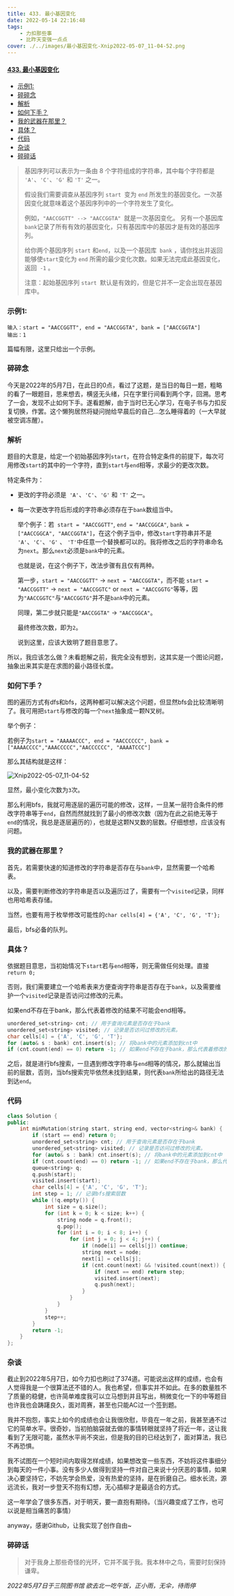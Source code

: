 ```yaml
---
title: 433. 最小基因变化
date: 2022-05-14 22:16:48
tags: 
    - 力扣那些事
    - 比昨天变强一点点
cover: ./../images/最小基因变化-Xnip2022-05-07_11-04-52.png
---
```

#### [433. 最小基因变化](https://leetcode.cn/problems/minimum-genetic-mutation/)
- [示例1:](#示例1)
- [碎碎念](#碎碎念)
- [解析](#解析)
- [如何下手？](#如何下手)
- [我的武器在那里？](#我的武器在那里)
- [具体？](#具体)
- [代码](#代码)
- [杂谈](#杂谈)
- [碎碎话](#碎碎话)
>基因序列可以表示为一条由 8 个字符组成的字符串，其中每个字符都是` 'A'`、`'C'`、`'G'` 和 `'T'` 之一。
>
>假设我们需要调查从基因序列 `start `变为 `end` 所发生的基因变化。一次基因变化就意味着这个基因序列中的一个字符发生了变化。
>
>例如，`"AACCGGTT" --> "AACCGGTA" `就是一次基因变化。
>另有一个基因库` bank `记录了所有有效的基因变化，只有基因库中的基因才是有效的基因序列。
>
>给你两个基因序列 `start` 和` end `，以及一个基因库` bank` ，请你找出并返回能够使` start `变化为 `end` 所需的最少变化次数。如果无法完成此基因变化，返回` -1` 。
>
>注意：起始基因序列 `start `默认是有效的，但是它并不一定会出现在基因库中。

### 示例1:

```
输入：start = "AACCGGTT", end = "AACCGGTA", bank = ["AACCGGTA"]
输出：1
```

篇幅有限，这里只给出一个示例。

### 碎碎念

今天是2022年的5月7日，在此日的0点，看过了这题，是当日的每日一题，粗略的看了一眼题目，思来想去，横竖无头绪，只在字里行间看到两个字，回溯。思考了一会，发现不止如何下手。遂看题解，由于当时已无心学习，在电子书与力扣反复切换，作罢。这个懒狗居然将疑问抛给早晨后的自己...怎么睡得着的（一大早就被空调冻醒）。

### 解析

题目的大意是，给定一个初始基因序列`start`，在符合特定条件的前提下，每次可用修改`start`的其中的一个字符，直到`start`与`end`相等，求最少的更改次数。

特定条件为：

- 更改的字符必须是` 'A'`、`'C'`、`'G'` 和 `'T'` 之一。

- 每一次更改字符后形成的字符串必须存在于`bank`数组当中。

  举个例子：若` start = "AACCGGTT"`, `end = "AACCGGCA"`, `bank = ["AACCGGCA", "AACCGGTA"]`，在这个例子当中，修改`start`字符串并不是` 'A'`、`'C'`、`'G'` 、 `'T'`中任意一个替换都可以的。我将修改之后的字符串命名为`next`。那么`next`必须是`bank`中的元素。

  也就是说，在这个例子下，改法步骤有且仅有两种。

  第一步，`start = "AACCGGTT"` -> `next = "AACCGGTA"`，而不能 `start = "AACCGGTT"` -> `next = "AACCGGTC"` or `next = "AACCGGTG"`等等，因为`"AACCGGTC"`与`"AACCGGTG"`并不是`bank`中的元素。

  同理，第二步就只能是`"AACCGGTA"` -> `"AACCGGCA"`。

  最终修改次数，即为`2`。

  说到这里，应该大致明了题目意思了。

所以，我应该怎么做？未看题解之前，我完全没有想到，这其实是一个图论问题，抽象出来其实是在求图的最小路径长度。

### 如何下手？

图的遍历方式有dfs和bfs，这两种都可以解决这个问题，但显然bfs会比较清晰明了。我可用把`start`与修改的每一个`next`抽象成一颗N叉树。

举个例子：

若例子为`start = "AAAAACCC", end = "AACCCCCC", bank = ["AAAACCCC","AAACCCCC","AACCCCCC", "AAAATCCC"]`

那么其结构就是这样：

![Xnip2022-05-07_11-04-52](./Xnip2022-05-07_11-04-52.png)

显然，最小变化次数为`3`次。

那么利用bfs，我就可用逐层的遍历可能的修改，这样，一旦某一层符合条件的修改字符串等于`end`，自然而然就找到了最小的修改次数（因为在此之前绝无等于`end`的情况，我总是逐层遍历的），也就是这颗N叉数的层数。仔细想想，应该没有问题。

### 我的武器在那里？

首先，若需要快速的知道修改的字符串是否存在与`bank`中，显然需要一个哈希表。

以及，需要判断修改的字符串是否以及遍历过了，需要有一个`visited`记录，同样也用哈希表存储。

当然，也要有用于枚举修改可能性的`char cells[4] = {'A', 'C', 'G', 'T'};`

最后，bfs必备的队列。

### 具体？

依据题目意思，当初始情况下`start`若与`end`相等，则无需做任何处理。直接`return 0;`

否则，我们需要建立一个哈希表来方便查询字符串是否存在于`bank`，以及需要维护一个`visited`记录是否访问过修改的元素。

如果end不存在于bank，那么代表着修改的结果不可能会end相等。

```C++
unordered_set<string> cnt; // 用于查询元素是否存在于bank
unordered_set<string> visited; // 记录是否访问过修改的元素。
char cells[4] = {'A', 'C', 'G', 'T'};
for (auto& s : bank) cnt.insert(s); // 将bank中的元素添加到cnt中
if (cnt.count(end) == 0) return -1; // 如果end不存在于bank，那么代表着修改的结果不可能会end相等。
```



之后，就是进行bfs搜索，一旦遇到修改字符串与`end`相等的情况，那么就输出当前的层数，否则，当bfs搜索完毕依然未找到结果，则代表`bank`所给出的路径无法到达`end`。

### 代码

```C++
class Solution {
public:
    int minMutation(string start, string end, vector<string>& bank) {
        if (start == end) return 0;
        unordered_set<string> cnt; // 用于查询元素是否存在于bank
        unordered_set<string> visited; // 记录是否访问过修改的元素。
        for (auto& s : bank) cnt.insert(s); // 将bank中的元素添加到cnt中
        if (cnt.count(end) == 0) return -1; // 如果end不存在于bank，那么代表着修改的结果不可能会end相等。
        queue<string> q;
        q.push(start);
        visited.insert(start);
        char cells[4] = {'A', 'C', 'G', 'T'};
        int step = 1; // 记录bfs搜索层数
        while (!q.empty()) {
            int size = q.size();
            for (int k = 0; k < size; k++) {
                string node = q.front();
                q.pop();
                for (int i = 0; i < 8; i++) {
                    for (int j = 0; j < 4; j++) {
                        if (node[i] == cells[j]) continue;
                        string next = node;
                        next[i] = cells[j];
                        if (cnt.count(next) && !visited.count(next)) {
                            if (next == end) return step;
                            visited.insert(next);
                            q.push(next);
                        }
                    }
                }
            }
            step++;
        }
        return -1;
    }
};
```



### 杂谈

截止到2022年5月7日，如今力扣也刷过了374道。可能说出这样的成绩，也会有人觉得我是一个很算法还不错的人。我也希望，但事实并不如此。在多的数量胜不了质量的稳健，也许简单难度我可以立马想到并且写出，稍微变化一下的中等题目也许我也会踌躇良久，面对周赛，甚至也只能AC过一个签到题。

我并不抱怨，事实上如今的成绩也会让我很欣慰，毕竟在一年之前，我甚至通不过它的简单水平。很奇妙，当初拍脑袋就去做的事情转眼就坚持了将近一年，这让我看到了无限可能，虽然水平尚不突出，但是我的目的已经达到了，面对算法，我已不再恐惧。

我不试图在一个短时间内取得怎样成绩，如果想改变一些东西，不妨将这件事细分到每天的一件小事。没有多少人做得到坚持一件对自己来说十分厌恶的事情，如果决心要坚持它，不妨先学会热爱，没有热爱的坚持，是在折磨自己。细水长流，源远流长，我对一步登天不抱有幻想，无心插柳才是最适合的方式。

这一年学会了很多东西，对于明天，要一直抱有期待。（当兴趣变成了工作，也可以说是相当痛苦的事情）

anyway，感谢Github，让我实现了创作自由~

### 碎碎话

> 对于我身上那些奇怪的光环，它并不属于我。我本林中之鸟，需要时刻保持谦卑。

*2022年5月7日于三院图书馆 欲去北一吃午饭，正小雨，无伞，待雨停*



